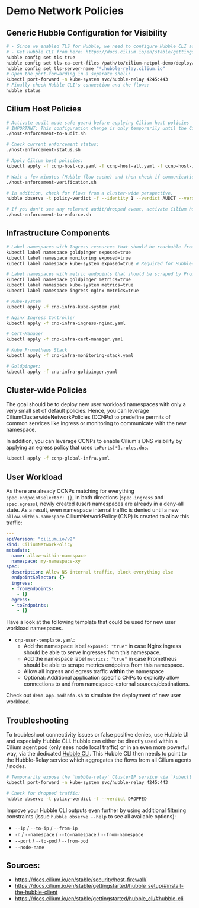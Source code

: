 # Demo Network Policies

## Generic Hubble Configuration for Visibility
```bash
# - Since we enabled TLS for Hubble, we need to configure Hubble CLI accordingly
# - Get Hubble CLI from here: https://docs.cilium.io/en/stable/gettingstarted/hubble_setup/#install-the-hubble-client
hubble config set tls true
hubble config set tls-ca-cert-files /path/to/cilium-netpol-demo/deploy/cilium-ca-crt.pem
hubble config set tls-server-name "*.hubble-relay.cilium.io"
# Open the port-forwarding in a separate shell:
kubectl port-forward -n kube-system svc/hubble-relay 4245:443
# Finally check Hubble CLI's connection and the flows:
hubble status
```

## Cilium Host Policies
```bash
# Activate audit mode safe guard before applying Cilium host policies
# IMPORTANT: This configuration change is only temporarily until the Cilium agent pods are restarted the next time! Ensure to fix all false positives or remove the Cilium host policies before restarting any Cilium agent pod or node!
./host-enforcement-to-audit.sh

# Check current enforcement status:
./host-enforcement-status.sh

# Apply Cilium host policies:
kubectl apply -f ccnp-host-cp.yaml -f ccnp-host-all.yaml -f ccnp-host-infra.yaml

# Wait a few minutes (Hubble flow cache) and then check if communications flows would be dropped if you weren't running in audit mode:
./host-enforcement-verification.sh

# In addition, check for flows from a cluster-wide perspective.
hubble observe -t policy-verdict -f --identity 1 --verdict AUDIT --verdict DROPPED

# If you don't see any relevant audit/dropped event, activate Cilium host policiy enforcement:
./host-enforcement-to-enforce.sh
```

## Infrastructure Components
```bash
# Label namespaces with Ingress resources that should be reachable from Nginx ingress controller with `exposed=true`:
kubectl label namespace goldpinger exposed=true
kubectl label namespace monitoring exposed=true
kubectl label namespace kube-system exposed=true # Required for Hubble-UI. Move Hubble-UI to a dedicated namespaces for production: https://docs.cilium.io/en/stable/gettingstarted/hubble/#enable-the-hubble-ui ("Helm (Standalone install)" tab)

# Label namespaces with metric endpoints that should be scraped by Prometheus with `metrics=true`:
kubectl label namespace goldpinger metrics=true
kubectl label namespace kube-system metrics=true
kubectl label namespace ingress-nginx metrics=true

# Kube-system
kubectl apply -f cnp-infra-kube-system.yaml

# Nginx Ingress Controller
kubectl apply -f cnp-infra-ingress-nginx.yaml

# Cert-Manager
kubectl apply -f cnp-infra-cert-manager.yaml

# Kube Prometheus Stack
kubectl apply -f cnp-infra-monitoring-stack.yaml

# Goldpinger:
kubectl apply -f cnp-infra-goldpinger.yaml
```

## Cluster-wide Policies
The goal should be to deploy new user workload namespaces with only a very small set of default policies. Hence, you can leverage CiliumClusterwideNetworkPolicies (CCNPs) to predefine permits of common services like ingress or monitoring to communicate with the new namespace.

In addition, you can leverage CCNPs to enable Cilium's DNS visibility by applying an egress policy that uses `toPorts[*].rules.dns`.

```bash
kubectl apply -f ccnp-global-infra.yaml
```

## User Workload
As there are already CCNPs matching for everything `spec.endpointSelector: {}`, in both directions (`spec.ingress` and `spec.egress`), newly created (user) namespaces are already in a deny-all state. As a result, even namespace internal traffic is denied until a new `allow-within-namespace` CiliumNetworkPolicy (CNP) is created to allow this traffic:

```yaml
---
apiVersion: "cilium.io/v2"
kind: CiliumNetworkPolicy
metadata:
  name: allow-within-namespace
  namespace: my-namespace-xy
spec:
  description: Allow NS internal traffic, block everything else
  endpointSelector: {}
  ingress:
  - fromEndpoints:
    - {}
  egress:
  - toEndpoints:
    - {}
```

Have a look at the following template that could be used for new user workload namespaces.

- `cnp-user-template.yaml`:
  - Add the namespace label `exposed: "true"` in case Nginx ingress should be able to serve Ingresses from this namespace.
  - Add the namespace label `metrics: "true"` in case Prometheus should be able to scrape metrics endpoints from this namespace.
  - Allow all ingress and egress traffic **within** the namespace
  - Optional: Additional application specific CNPs to explicitly allow connections to and from namespace-external sources/destinations.

Check out `demo-app-podinfo.sh` to simulate the deployment of new user workload.

## Troubleshooting
To troubleshoot connectivity issues or false positive denies, use Hubble UI and especially Hubble CLI. Hubble can either be directly used within a Cilium agent pod (only sees node local traffic) or in an even more powerful way, via the dedicated [Hubble CLI](https://docs.cilium.io/en/stable/gettingstarted/hubble_setup/#install-the-hubble-client). This Hubble CLI then needs to point to the Hubble-Relay service which aggregates the flows from all Cilium agents / nodes.

```bash
# Temporarily expose the `hubble-relay` ClusterIP service via `kubectl port-forward` (blocking call, separate shell):
kubectl port-forward -n kube-system svc/hubble-relay 4245:443

# Check for dropped traffic:
hubble observe -t policy-verdict -f --verdict DROPPED
```

Improve your Hubble CLI outputs even further by using additional filtering constraints (issue `hubble observe --help` to see all available options):
- `--ip` / `--to-ip` / `--from-ip`
- `-n` / `--namespace` / `--to-namespace` / `--from-namespace`
- `--port` / `--to-pod` / `--from-pod`
- `--node-name`

## Sources:
- https://docs.cilium.io/en/stable/security/host-firewall/
- https://docs.cilium.io/en/stable/gettingstarted/hubble_setup/#install-the-hubble-client
- https://docs.cilium.io/en/stable/gettingstarted/hubble_cli/#hubble-cli